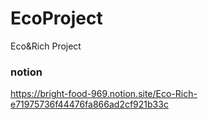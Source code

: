 # EcoProject
Eco&Rich Project

### notion
  https://bright-food-969.notion.site/Eco-Rich-e71975736f44476fa866ad2cf921b33c

